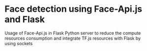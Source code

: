# Face detection using Face-Api.js and Flask


Usage of Face-Api.js in Flask Python server to reduce the compute resources consumption and integrate TF.js resources with Flask by using sockets
